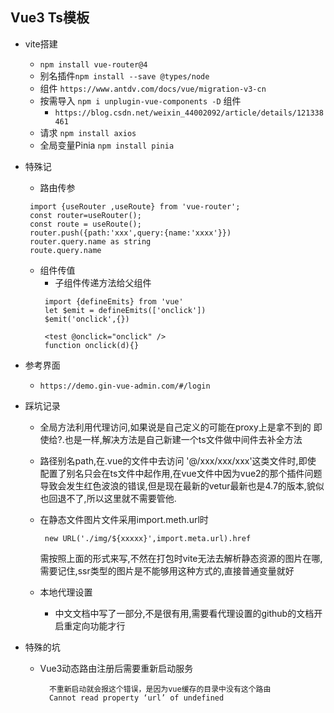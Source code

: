 ## Vue3 Ts模板

- vite搭建
  - `npm install vue-router@4`
  - 别名插件`npm install --save @types/node`
  - 组件 `https://www.antdv.com/docs/vue/migration-v3-cn`
  - 按需导入 `npm i unplugin-vue-components -D` 组件
    - `https://blog.csdn.net/weixin_44002092/article/details/121338461`
  - 请求 `npm install axios`  
  - 全局变量Pinia `npm install pinia`
- 特殊记
  - 路由传参
  ```
   import {useRouter ,useRoute} from 'vue-router';
   const router=useRouter();
   const route = useRoute();
   router.push({path:'xxx',query:{name:'xxxx'}})
   router.query.name as string
   route.query.name
  ```  
  - 组件传值
    - 子组件传递方法给父组件
    ```
     import {defineEmits} from 'vue'
     let $emit = defineEmits(['onclick'])
     $emit('onclick',{})

     <test @onclick="onclick" />
     function onclick(d){}
    ```  

- 参考界面
  - `https://demo.gin-vue-admin.com/#/login`  

- 踩坑记录
  - 全局方法利用代理访问,如果说是自己定义的可能在proxy上是拿不到的
    即使给?.也是一样,解决方法是自己新建一个ts文件做中间件去补全方法

  - 路径别名path,在.vue的文件中去访问 '@/xxx/xxx/xxx'这类文件时,即使
    配置了别名只会在ts文件中起作用,在vue文件中因为vue2的那个插件问题
    导致会发生红色波浪的错误,但是现在最新的vetur最新也是4.7的版本,貌似
    也回退不了,所以这里就不需要管他.

  - 在静态文件图片文件采用import.meth.url时
     ```
      new URL('./img/${xxxxx}',import.meta.url).href
     ```  
    需按照上面的形式来写,不然在打包时vite无法去解析静态资源的图片在哪,
    需要记住,ssr类型的图片是不能够用这种方式的,直接普通变量就好

  - 本地代理设置
    - 中文文档中写了一部分,不是很有用,需要看代理设置的github的文档开启重定向功能才行 


- 特殊的坑
  - Vue3动态路由注册后需要重新启动服务
    ```
      不重新启动就会报这个错误，是因为vue缓存的目录中没有这个路由
      Cannot read property ‘url’ of undefined
    ```
